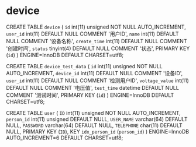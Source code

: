 # device
CREATE TABLE `device` (
  `id` int(11) unsigned NOT NULL AUTO_INCREMENT,
  `user_id` int(11) DEFAULT NULL COMMENT '用户ID',
  `name` int(11) DEFAULT NULL COMMENT '设备名称',
  `create_time` int(11) DEFAULT NULL COMMENT '创建时间',
  `status` tinyint(4) DEFAULT NULL COMMENT '状态',
  PRIMARY KEY (`id`)
) ENGINE=InnoDB DEFAULT CHARSET=utf8;

CREATE TABLE `device_test_data` (
  `id` int(11) unsigned NOT NULL AUTO_INCREMENT,
  `device_id` int(11) DEFAULT NULL COMMENT '设备ID',
  `user_id` int(11) DEFAULT NULL COMMENT '检测用户ID',
  `voltage_value` int(11) DEFAULT NULL COMMENT '电压值',
  `test_time` datetime DEFAULT NULL COMMENT '测试时间',
  PRIMARY KEY (`id`)
) ENGINE=InnoDB DEFAULT CHARSET=utf8;

CREATE TABLE `user` (
  `ID` int(11) unsigned NOT NULL AUTO_INCREMENT,
  `person_id` int(11) unsigned DEFAULT NULL,
  `USER_NAME` varchar(64) DEFAULT NULL,
  `PASSWORD` varchar(64) DEFAULT NULL,
  `TELEPHONE` char(11) DEFAULT NULL,
  PRIMARY KEY (`ID`),
  KEY `idx_person_id` (`person_id`)
) ENGINE=InnoDB AUTO_INCREMENT=6 DEFAULT CHARSET=utf8;
